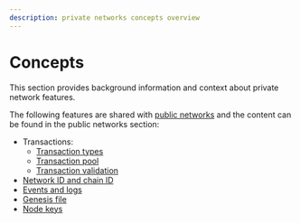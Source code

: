 ```yaml
---
description: private networks concepts overview
---
```


# Concepts

This section provides background information and context about private network features.

The following features are shared with [public networks](../../public-networks/index.md) and the
content can be found in the public networks section:

- Transactions:
    - [Transaction types](../../public-networks/concepts/transactions/types.md)
    - [Transaction pool](../../public-networks/concepts/transactions/pool.md)
    - [Transaction validation](../../public-networks/concepts/transactions/validation.md)
- [Network ID and chain ID](../../public-networks/concepts/network-and-chain-id.md)
- [Events and logs](../../public-networks/concepts/events-and-logs.md)
- [Genesis file](../../public-networks/concepts/genesis-file.md)
- [Node keys](../../public-networks/concepts/node-keys.md)
